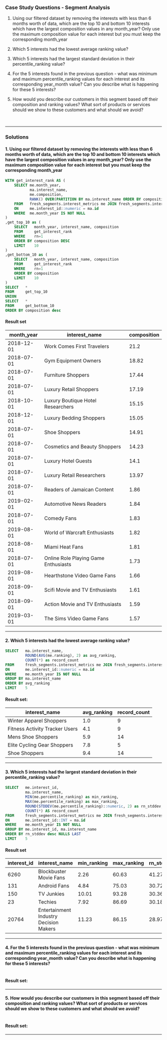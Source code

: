 ### Case Study Questions - Segment Analysis


1. Using our filtered dataset by removing the interests with less than 6 months worth of data, which are the top 10 and bottom 10 interests which have the largest composition values in any month_year? Only use the maximum composition value for each interest but you must keep the corresponding month_year

2. Which 5 interests had the lowest average ranking value?

3. Which 5 interests had the largest standard deviation in their percentile_ranking value?

4. For the 5 interests found in the previous question - what was minimum and maximum percentile_ranking values for each interest and its corresponding year_month value? Can you describe what is happening for these 5 interests?

5. How would you describe our customers in this segment based off their composition and ranking values? What sort of products or services should we show to these customers and what should we avoid?


<br>

---

### Solutions

#### 1. Using our filtered dataset by removing the interests with less than 6 months worth of data, which are the top 10 and bottom 10 interests which have the largest composition values in any month_year? Only use the maximum composition value for each interest but you must keep the corresponding month_year


```sql
WITH get_interest_rank AS (
    SELECT me.month_year,
           ma.interest_name,
           me.composition,
           RANK() OVER(PARTITION BY ma.interest_name ORDER BY composition desc) as rn
    FROM   fresh_segments.interest_metrics me JOIN fresh_segments.interest_map ma 
    ON     me.interest_id::numeric = ma.id
    WHERE  me.month_year IS NOT NULL
)
,get_top_10 as (
    SELECT   month_year, interest_name, composition
    FROM     get_interest_rank
    WHERE    rn=1
    ORDER BY composition DESC
    LIMIT    10
)
,get_bottom_10 as (
    SELECT   month_year, interest_name, composition
    FROM     get_interest_rank
    WHERE    rn=1
    ORDER BY composition
    LIMIT    10
)
SELECT   * 
FROM     get_top_10
UNION 
SELECT   *
FROM     get_bottom_10
ORDER BY composition desc
```

#### Result set

| month_year  | interest_name                         | composition |
|-------------|---------------------------------------|-------------|
| 2018-12-01  | Work Comes First Travelers            | 21.2        |
| 2018-07-01  | Gym Equipment Owners                  | 18.82       |
| 2018-07-01  | Furniture Shoppers                    | 17.44       |
| 2018-07-01  | Luxury Retail Shoppers                | 17.19       |
| 2018-10-01  | Luxury Boutique Hotel Researchers     | 15.15       |
| 2018-12-01  | Luxury Bedding Shoppers               | 15.05       |
| 2018-07-01  | Shoe Shoppers                         | 14.91       |
| 2018-07-01  | Cosmetics and Beauty Shoppers         | 14.23       |
| 2018-07-01  | Luxury Hotel Guests                   | 14.1        |
| 2018-07-01  | Luxury Retail Researchers             | 13.97       |
| 2018-07-01  | Readers of Jamaican Content           | 1.86        |
| 2019-02-01  | Automotive News Readers               | 1.84        |
| 2018-07-01  | Comedy Fans                           | 1.83        |
| 2019-08-01  | World of Warcraft Enthusiasts         | 1.82        |
| 2018-08-01  | Miami Heat Fans                       | 1.81        |
| 2018-07-01  | Online Role Playing Game Enthusiasts  | 1.73        |
| 2019-08-01  | Hearthstone Video Game Fans           | 1.66        |
| 2018-09-01  | Scifi Movie and TV Enthusiasts        | 1.61        |
| 2018-09-01  | Action Movie and TV Enthusiasts       | 1.59        |
| 2019-03-01  | The Sims Video Game Fans              | 1.57        |

---

#### 2. Which 5 interests had the lowest average ranking value?


```sql
SELECT   ma.interest_name,
         ROUND(AVG(me.ranking), 2) as avg_ranking,
         COUNT(*) as record_count
FROM     fresh_segments.interest_metrics me JOIN fresh_segments.interest_map ma 
ON       me.interest_id::numeric = ma.id
WHERE    me.month_year IS NOT NULL
GROUP BY ma.interest_name
ORDER BY avg_ranking
LIMIT    5
```

#### Result set:

| interest_name                  | avg_ranking     | record_count |
|--------------------------------|-----------------|--------------|
| Winter Apparel Shoppers        | 1.0             | 9            |
| Fitness Activity Tracker Users | 4.1             | 9            |
| Mens Shoe Shoppers             | 5.9             | 14           |
| Elite Cycling Gear Shoppers    | 7.8             | 5            |
| Shoe Shoppers                  | 9.4             | 14           |


---

#### 3. Which 5 interests had the largest standard deviation in their percentile_ranking value?


```sql
SELECT   me.interest_id,
         ma.interest_name,
	     MIN(me.percentile_ranking) as min_ranking,
	     MAX(me.percentile_ranking) as max_ranking,
		 ROUND(STDDEV(me.percentile_ranking)::numeric, 2) as rn_stddev,
	     COUNT(*) AS record_count
FROM     fresh_segments.interest_metrics me JOIN fresh_segments.interest_map ma
ON       me.interest_id::INT = ma.id
WHERE    me.month_year IS NOT NULL
GROUP BY me.interest_id, ma.interest_name
ORDER BY rn_stddev desc NULLS LAST
LIMIT    5
```

#### Result set

| interest_id | interest_name                        | min_ranking | max_ranking | rn_stddev | record_count |
|-------------|--------------------------------------|-------------|-------------|-----------|--------------|
| 6260        | Blockbuster Movie Fans              | 2.26        | 60.63       | 41.27     | 2            |
| 131         | Android Fans                        | 4.84        | 75.03       | 30.72     | 5            |
| 150         | TV Junkies                          | 10.01       | 93.28       | 30.36     | 5            |
| 23          | Techies                             | 7.92        | 86.69       | 30.18     | 6            |
| 20764       | Entertainment Industry Decision Makers | 11.23       | 86.15       | 28.97  | 6            |


---

#### 4. For the 5 interests found in the previous question - what was minimum and maximum percentile_ranking values for each interest and its corresponding year_month value? Can you describe what is happening for these 5 interests?



```sql

```

#### Result set:

---

#### 5. How would you describe our customers in this segment based off their composition and ranking values? What sort of products or services should we show to these customers and what should we avoid?



```sql

```

#### Result set:

---